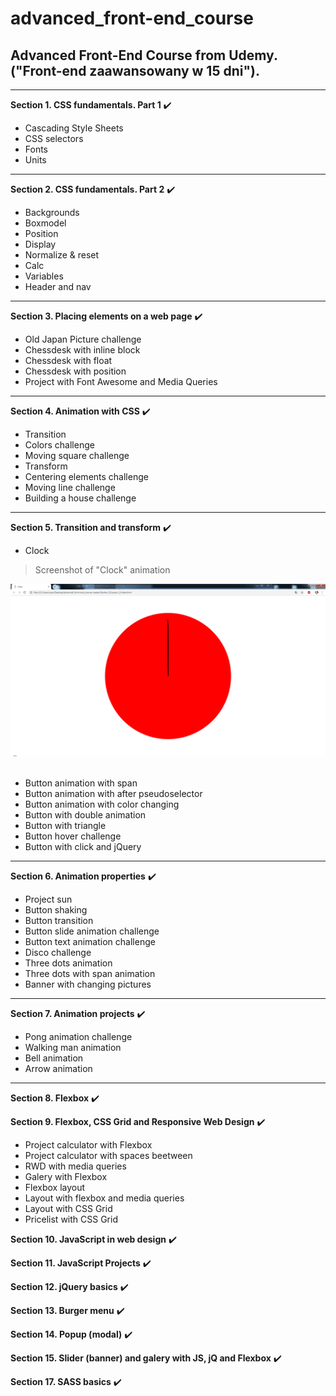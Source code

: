 # advanced_front-end_course
## Advanced Front-End Course from Udemy.  ("Front-end zaawansowany w 15 dni").

- - -

**Section 1. CSS fundamentals. Part 1** :heavy_check_mark:
* Cascading Style Sheets
* CSS selectors 
* Fonts
* Units

- - -

**Section 2. CSS fundamentals. Part 2** :heavy_check_mark:
* Backgrounds
* Boxmodel
* Position 
* Display 
* Normalize & reset
* Calc
* Variables
* Header and nav

- - -

**Section 3. Placing elements on a web page** :heavy_check_mark:
* Old Japan Picture challenge
* Chessdesk with inline block
* Chessdesk with float
* Chessdesk with position
* Project with Font Awesome and Media Queries

- - -

**Section 4. Animation with CSS** :heavy_check_mark:
* Transition
* Colors challenge
* Moving square challenge
* Transform
* Centering elements challenge
* Moving line challenge
* Building a house challenge

- - -

**Section 5. Transition and transform** :heavy_check_mark:
* Clock

> Screenshot of "Clock" animation

![attached screenshot of passed materials - clock](advanced_front-end_course/img_final_scrn/adv_f-e_crs/sections_1-5/zegar.jpg)    <br/><br/>

* Button animation with span
* Button animation with after pseudoselector
* Button animation with color changing
* Button with double animation
* Button with triangle
* Button hover challenge
* Button with click and jQuery

- - -

**Section 6. Animation properties** :heavy_check_mark:
* Project sun
* Button shaking
* Button transition
* Button slide animation challenge
* Button text animation challenge
* Disco challenge
* Three dots animation
* Three dots with span animation
* Banner with changing pictures

- - -

**Section 7. Animation projects** :heavy_check_mark:

* Pong animation challenge
* Walking man animation
* Bell animation
* Arrow animation

- - -

**Section 8. Flexbox** :heavy_check_mark:

**Section 9. Flexbox, CSS Grid and Responsive Web Design** :heavy_check_mark:

* Project calculator with Flexbox
* Project calculator with spaces beetween
* RWD with media queries
* Galery with Flexbox
* Flexbox layout
* Layout with flexbox and media queries
* Layout with CSS Grid
* Pricelist with CSS Grid

**Section 10. JavaScript in web design** :heavy_check_mark:

**Section 11. JavaScript Projects** :heavy_check_mark:

**Section 12. jQuery basics** :heavy_check_mark:

**Section 13. Burger menu** :heavy_check_mark:

**Section 14. Popup (modal)** :heavy_check_mark:

**Section 15. Slider (banner) and galery with JS, jQ and Flexbox** :heavy_check_mark:

**Section 17. SASS basics** :heavy_check_mark: